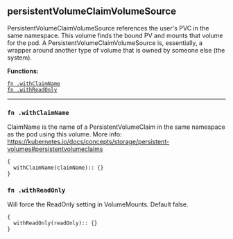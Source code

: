 
## persistentVolumeClaimVolumeSource
PersistentVolumeClaimVolumeSource references the user's PVC in the same namespace. This volume finds the bound PV and mounts that volume for the pod. A PersistentVolumeClaimVolumeSource is, essentially, a wrapper around another type of volume that is owned by someone else (the system).

**Functions:**

[`fn .withClaimName`](#fn-withclaimname)  
[`fn .withReadOnly`](#fn-withreadonly)  

---


### `fn .withClaimName`
ClaimName is the name of a PersistentVolumeClaim in the same namespace as the pod using this volume. More info: https://kubernetes.io/docs/concepts/storage/persistent-volumes#persistentvolumeclaims
```jsonnet
{
  withClaimName(claimName):: {}
}
```

### `fn .withReadOnly`
Will force the ReadOnly setting in VolumeMounts. Default false.
```jsonnet
{
  withReadOnly(readOnly):: {}
}
```

